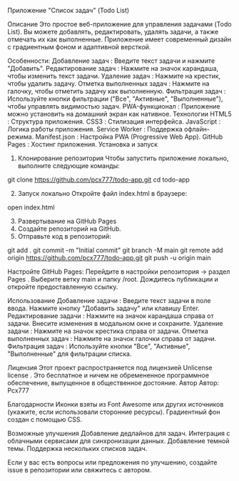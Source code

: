 Приложение "Список задач" (Todo List)

Описание
Это простое веб-приложение для управления задачами (Todo List). Вы можете добавлять, редактировать, удалять задачи, а также отмечать их как выполненные. Приложение имеет современный дизайн с градиентным фоном и адаптивной версткой.

Особенности:
Добавление задач : Введите текст задачи и нажмите "Добавить".
Редактирование задач : Нажмите на значок карандаша, чтобы изменить текст задачи.
Удаление задач : Нажмите на крестик, чтобы удалить задачу.
Отметка выполненных задач : Нажмите на галочку, чтобы отметить задачу как выполненную.
Фильтрация задач : Используйте кнопки фильтрации ("Все", "Активные", "Выполненные"), чтобы управлять видимостью задач.
PWA-функционал : Приложение можно установить на домашний экран как нативное.
Технологии
HTML5 : Структура приложения.
CSS3 : Стилизация интерфейса.
JavaScript : Логика работы приложения.
Service Worker : Поддержка офлайн-режима.
Manifest.json : Настройка PWA (Progressive Web App).
GitHub Pages : Хостинг приложения.
Установка и запуск
1. Клонирование репозитория
Чтобы запустить приложение локально, выполните следующие команды:

git clone https://github.com/pcx777/todo-app.git
cd todo-app

2. Запуск локально
Откройте файл index.html в браузере:

open index.html

3. Развертывание на GitHub Pages
1. Создайте репозиторий на GitHub.
2. Отправьте код в репозиторий:

git add .
git commit -m "Initial commit"
git branch -M main
git remote add origin https://github.com/pcx777/todo-app.git
git push -u origin main

Настройте GitHub Pages:
Перейдите в настройки репозитория → раздел Pages .
Выберите ветку main и папку /root.
Дождитесь публикации и откройте предоставленную ссылку.

Использование
Добавление задачи :
Введите текст задачи в поле ввода.
Нажмите кнопку "Добавить задачу" или клавишу Enter.
Редактирование задачи :
Нажмите на значок карандаша справа от задачи.
Внесите изменения в модальном окне и сохраните.
Удаление задачи :
Нажмите на значок крестика справа от задачи.
Отметка выполненных задач :
Нажмите на значок галочки справа от задачи.
Фильтрация задач :
Используйте кнопки "Все", "Активные", "Выполненные" для фильтрации списка.

Лицензия
Этот проект распространяется под лицензией Unlicense license . Это бесплатное и ничем не обремененное программное обеспечение, выпущенное в общественное достояние.
Автор
Автор: Pcx777

Благодарности
Иконки взяты из Font Awesome или других источников (укажите, если использовали сторонние ресурсы).
Градиентный фон создан с помощью CSS.

Возможные улучшения
Добавление дедлайнов для задач.
Интеграция с облачными сервисами для синхронизации данных.
Добавление темной темы.
Поддержка нескольких списков задач.

Если у вас есть вопросы или предложения по улучшению, создайте issue в репозитории или свяжитесь с автором.
